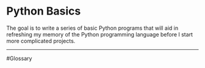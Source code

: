 # Python Basics
The goal is to write a series of basic Python programs that will aid in refreshing my memory of the Python programming language before I start more complicated projects.


----------------------------------------------

#Glossary
